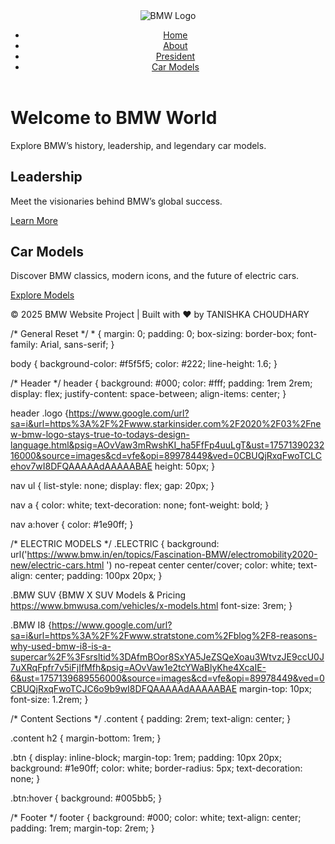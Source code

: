 <!DOCTYPE html>
<html lang="en">
<head>
  <meta charset="UTF-8">
  <meta name="viewport" content="width=device-width, initial-scale=1.0">
  <title>BMW Car Models</title>
  <link rel="stylesheet" href="css/style.css">
</head>
<body>
  <!-- Header -->
  <header>
    <img src="https://www.google.com/url?sa=i&url=https%3A%2F%2Fwww.starkinsider.com%2F2020%2F03%2Fnew-bmw-logo-stays-true-to-todays-design-language.html&psig=AOvVaw1mMti1rzU-JO7n8WD8Cojj&ust=1757137979574000&source=images&cd=vfe&opi=89978449&ved=0CBUQjRxqFwoTCKDnoZn3wI8DFQAAAAAdAAAAABAK" alt="BMW Logo" class="logo">
    <nav>
      <ul>
        <li><a href="https://www.google.com/url?sa=i&url=https%3A%2F%2Fwww.bmw.com%2Fen%2Findex.html&psig=AOvVaw2v9NUF8J8KBdiSELfHcEQn&ust=1757140014814000&source=images&cd=vfe&opi=89978449&ved=0CBUQjRxqFwoTCNCLvuT-wI8DFQAAAAAdAAAAABAE">Home</a></li>
        <li><a href="https://www.google.com/url?sa=i&url=https%3A%2F%2Fwww.mensxp.com%2Ffine-living%2Fauto%2F22527-10-things-about-bmw-you-must-know.html&psig=AOvVaw3lC72fZkbqgFymzBdQcJIn&ust=1757140048395000&source=images&cd=vfe&opi=89978449&ved=0CBUQjRxqFwoTCJi59_P-wI8DFQAAAAAdAAAAABAE">About</a></li>
        <li><a href="https://www.press.bmwgroup.com/india/article/detail/T0451239EN/mr-hardeep-singh-brar-appointed-as-president-and-chief-executive-officer-of-bmw-group-india?language=en">President</a></li>
        <li><a href="https://www.bmw.in/en/all-models.html">Car Models</a></li>
      </ul>
    </nav>
  </header>
    <h1>Welcome to BMW World</h1>
    <p>Explore BMW’s history, leadership, and legendary car models.</p>
  </section>

  <!-- Sections -->
  <section class="content">
    <h2>Leadership</h2>
    <p>Meet the visionaries behind BMW’s global success.</p>
    <a href="https://www.bmwgroup.com/en/company/leadership-and-governance.html" class="btn">Learn More</a>
  </section>

  <section class="content">
    <h2>Car Models</h2>
    <p>Discover BMW classics, modern icons, and the future of electric cars.</p>
    <a href="https://www.bmw.in/en/all-models.html" class="btn">Explore Models</a>
  </section>

  <!-- Footer -->
  <footer>
    <p>© 2025 BMW Website Project | Built with ❤️ by TANISHKA CHOUDHARY </p>
  </footer>
</body>
</html>
/* General Reset */
* {
  margin: 0;
  padding: 0;
  box-sizing: border-box;
  font-family: Arial, sans-serif;
}

body {
  background-color: #f5f5f5;
  color: #222;
  line-height: 1.6;
}

/* Header */
header {
  background: #000;
  color: #fff;
  padding: 1rem 2rem;
  display: flex;
  justify-content: space-between;
  align-items: center;
}

header .logo {https://www.google.com/url?sa=i&url=https%3A%2F%2Fwww.starkinsider.com%2F2020%2F03%2Fnew-bmw-logo-stays-true-to-todays-design-language.html&psig=AOvVaw3mRwshKI_ha5FfFp4uuLgT&ust=1757139023216000&source=images&cd=vfe&opi=89978449&ved=0CBUQjRxqFwoTCLCehov7wI8DFQAAAAAdAAAAABAE
  height: 50px;
}

nav ul {
  list-style: none;
  display: flex;
  gap: 20px;
}

nav a {
  color: white;
  text-decoration: none;
  font-weight: bold;
}

nav a:hover {
  color: #1e90ff;
}

/* ELECTRIC MODELS */
.ELECTRIC {
  background: url('https://www.bmw.in/en/topics/Fascination-BMW/electromobility2020-new/electric-cars.html
') no-repeat center center/cover;
  color: white;
  text-align: center;
  padding: 100px 20px;
}

.BMW SUV {BMW X SUV Models & Pricing https://www.bmwusa.com/vehicles/x-models.html
  font-size: 3rem;
}

.BMW I8 {https://www.google.com/url?sa=i&url=https%3A%2F%2Fwww.stratstone.com%2Fblog%2F8-reasons-why-used-bmw-i8-is-a-supercar%2F%3Fsrsltid%3DAfmBOor8SxYA5JeZSQeXoau3WtvzJE9ccU0J7uXRqFpfr7v5iFjIfMfh&psig=AOvVaw1e2tcYWaBlyKhe4XcaIE-6&ust=1757139689556000&source=images&cd=vfe&opi=89978449&ved=0CBUQjRxqFwoTCJC6o9b9wI8DFQAAAAAdAAAAABAE
  margin-top: 10px;
  font-size: 1.2rem;
}

/* Content Sections */
.content {
  padding: 2rem;
  text-align: center;
}

.content h2 {
  margin-bottom: 1rem;
}

.btn {
  display: inline-block;
  margin-top: 1rem;
  padding: 10px 20px;
  background: #1e90ff;
  color: white;
  border-radius: 5px;
  text-decoration: none;
}

.btn:hover {
  background: #005bb5;
}

/* Footer */
footer {
  background: #000;
  color: white;
  text-align: center;
  padding: 1rem;
  margin-top: 2rem;
}
